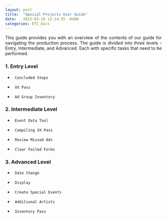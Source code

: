 ```yaml
---
layout: post
title:  "Special Projects User Guide"
date:   2023-03-10 12:14:35 -0400
categories: ETC_Docs
---
```




<p style="text-align: justify;">This guide provides you with an overview of the contents of our guide for navigating the production process. The guide is divided into three levels - Entry, Intermediate, and Advanced. Each with specific tasks that need to be performed.</p>

### 1. Entry Level
*      Concluded Stops
*      XX Pass
*      Ad Group Inventory

### 2. Intermediate Level
*      Event Data Tool
*      Compiling XX Pass
*      Review Missed Ads
*      Clear Failed Forms


### 3. Advanced Level
*      Date Change
*      Display
*      Create Special Events
*      Additional Artists
*      Inventory Pass